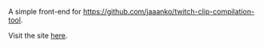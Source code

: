 A simple front-end for https://github.com/jaaanko/twitch-clip-compilation-tool.

Visit the site [here](https://twitch-clip-compiler.com).
